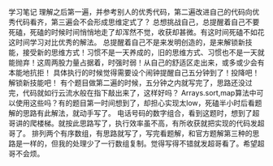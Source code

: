 学习笔记
理解之后第一遍，并参考别人的优秀代码，第二遍改进自己的代码向优秀代码看齐，第三遍会不会形成思维定式了？
总想挑战自己，总提醒着自己不要死磕，死磕的时候时间悄悄地走了却浑然不觉，收获却甚微。有这时间死磕不如花这时间学习对比优秀的解法。
总提醒着自己不是来发明创造的，是来解锁新技能，接受新的思维方式！习惯不是一天养成的，旧的思维方式、习惯也不是一天就能抛弃！这周两股力量占据着，时强时弱！从自己的舒适区走出来，或多或少会有本能地抗拒！
具体执行的时候觉得需要设个闹钟提醒自己五分钟到了！投降吧！解锁新技能吧！
有个题目做第二遍的时候，五分钟之内就写完了，思路还没过完，代码就如行云流水般在指下敲出来了，这样好吗？
Arrays.sort,map算法中可以使用这些吗？有的题目第一时间想到了，却担心实现太low，死磕半小时后看题解的思路有此解法，就动手写了。
电话号码的数字组合，看到这题时，想到了超哥讲的爬楼梯。就按此思路写了，执行效率虽不高，有所收获就把实现的代码发超哥了。
排列两个有序数组，有思路就写了，写完看题解，和官方题解第三种的思路是一样的，但我的处理少了一行数组复制。觉得写得不错就发超哥看了。希望超哥不会烦。